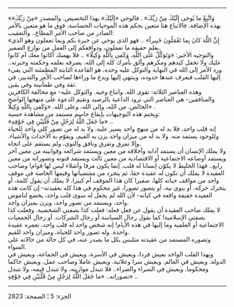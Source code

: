 ------------------------------------------------------------------------

«وَاتَّبِعْ ما يُوحى إِلَيْكَ مِنْ رَبِّكَ» . فالوحي «إِلَيْكَ» بهذا التخصيص. والمصدر «مِنْ
رَبِّكَ» بهذه الإضافة. فالاتباع هنا متعين بحكم هذه الموحيات الحساسة، فوق ما
هو متعين بالأمر الصادر من صاحب الأمر المطاع.. والتعقيب:  
«إِنَّ اللَّهَ كانَ بِما تَعْمَلُونَ خَبِيراً» .. فهو الذي يوحي عن خبرة بكم وبما تعملون
وهو الذي يعلم حقيقة ما تعملون، ودوافعكم إلى العمل من نوازع الضمير.  
والتوجيه الأخير: «وَتَوَكَّلْ عَلَى اللَّهِ، وَكَفى بِاللَّهِ وَكِيلًا» .. فلا يهمنك أكانوا
معك أم كانوا عليك ولا تحفل كيدهم ومكرهم وألق بأمرك كله إلى الله، يصرفه
بعلمه وحكمته وخبرته.. ورد الأمر إلى الله في النهاية والتوكل عليه وحده،
هو القاعدة الثابتة المطمئنة التي يفىء إليها القلب فيعرف عندها حدوده،
وينتهي إليها ويدع ما وراءها لصاحب الأمر والتدبير، في ثقة وفي طمأنينة وفي
يقين.  
وهذه العناصر الثلاثة: تقوى الله. واتباع وحيه. والتوكل عليه- مع مخالفة
الكافرين والمنافقين- هي العناصر التي تزود الداعية بالرصيد وتقيم الدعوة
على منهجها الواضح الخالص. من الله، وإلى الله، وعلى الله. «وَكَفى بِاللَّهِ
وَكِيلًا» .  
ويختم هذه التوجيهات بإيقاع حاسم مستمد من مشاهدة حسية:  
«ما جَعَلَ اللَّهُ لِرَجُلٍ مِنْ قَلْبَيْنِ فِي جَوْفِهِ» ..  
إنه قلب واحد، فلا بد له من منهج واحد يسير عليه. ولا بد له من تصور كلي
واحد للحياة وللوجود يستمد منه. ولا بد له من ميزان واحد يزن به القيم،
ويقوّم به الأحداث والأشياء. وإلا تمزق وتفرق ونافق والتوى، ولم يستقم على
اتجاه.  
ولا يملك الإنسان أن يستمد آدابه وأخلاقه من معين ويستمد شرائعه وقوانينه
من معين آخر ويستمد أوضاعه الاجتماعية أو الاقتصادية من معين ثالث ويستمد
فنونه وتصوراته من معين رابع.. فهذا الخليط لا يكوّن إنسانا له قلب. إنما
يكون مزقا وأشلاء ليس لها قوام! وصاحب العقيدة لا يملك أن تكون له عقيدة
حقا، ثم يتجرد من مقتضياتها وقيمها الخاصة في موقف واحد من مواقف حياته
كلها، صغيرا كان هذا الموقف أم كبيرا. لا يملك أن يقول كلمة، أو يتحرك
حركة، أو ينوي نية، أو يتصور تصورا، غير محكوم في هذا كله بعقيدته- إن كانت
هذه العقيدة حقيقة واقعة في كيانه- لأن الله لم يجعل له سوى قلب واحد، يخضع
لناموس واحد، ويستمد من تصور واحد، ويزن بميزان واحد.  
لا يملك صاحب العقيدة أن يقول عن فعل فعله: فعلت كذا بصفتي الشخصية. وفعلت
كذا بصفتي الإسلامية! كما يقول رجال السياسة أو رجال الشركات. أو رجال
الجمعيات الاجتماعية أو العلمية وما إليها في هذه الأيام! إنه شخص واحد له
قلب واحد، تعمره عقيدة واحدة. وله تصور واحد للحياة، وميزان واحد للقيم.  
وتصوره المستمد من عقيدته متلبس بكل ما يصدر عنه، في كل حالة من حالاته على
السواء.  
وبهذا القلب الواحد يعيش فردا، ويعيش في الأسرة، ويعيش في الجماعة، ويعيش
في الدولة. ويعيش في العالم. ويعيش سرا وعلانية. ويعيش عاملا وصاحب عمل.
ويعيش حاكما ومحكوما. ويعيش في السراء والضراء.. فلا تتبدل موازينه، ولا
تتبدل قيمه، ولا تتبدل تصوراته.. «ما جَعَلَ اللَّهُ لِرَجُلٍ مِنْ قَلْبَيْنِ فِي جَوْفِهِ» ..

------------------------------------------------------------------------

الجزء: 5 ¦ الصفحة: 2823
